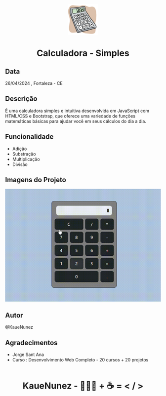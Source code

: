 <div align="center">
    <img src="./img/pngwing.com.png" width="100px"> <h1>Calculadora - Simples</h1>
</div>

## Data
<p>
    26/04/2024 , Fortaleza - CE
</p>

## Descrição
<p>
   É uma calculadora simples e intuitiva desenvolvida em JavaScript com HTML/CSS e Bootstrap, que oferece uma variedade de funções matemáticas básicas para ajudar você em seus cálculos do dia a dia.
</p>

## Funcionalidade
- Adição
- Substração
- Multiplicação
- Divisão

## Imagens do Projeto
<img src="./video/calculadora.gif">

## Autor
@KaueNunez

## Agradecimentos
- Jorge Sant Ana
- Curso : Desenvolvimento Web Completo - 20 cursos + 20 projetos
<br><br>
<div align="center">
    <h1>KaueNunez - 👨🏻‍💻 + ☕ = < / ></h1>
</div>